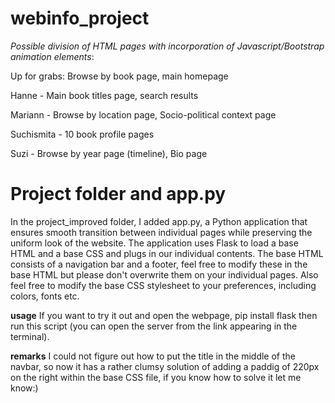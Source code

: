 # webinfo_project

_Possible division of HTML pages with incorporation of Javascript/Bootstrap animation elements_:

Up for grabs: Browse by book page, main homepage

Hanne - Main book titles page, search results

Mariann - Browse by location page, Socio-political context page

Suchismita - 10 book profile pages

Suzi - Browse by year page (timeline), Bio page

 
# Project folder and app.py

In the project_improved folder, I added app.py, a Python application that ensures smooth transition between individual pages while preserving the uniform look of the website. The application uses Flask to load a base HTML and a base CSS and plugs in our individual contents. The base HTML consists of a navigation bar and a footer, feel free to modify these in the base HTML but please don't overwrite them on your individual pages. Also feel free to modify the base CSS stylesheet to your preferences, including colors, fonts etc.

**usage**
If you want to try it out and open the webpage, pip install flask then run this script (you can open the server from the link appearing in the terminal).

**remarks**
I could not figure out how to put the title in the middle of the navbar, so now it has a rather clumsy solution of adding a paddig of 220px on the right within the base CSS file, if you know how to solve it let me know:)

